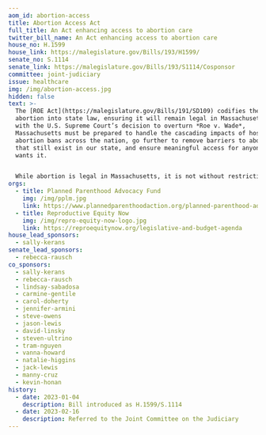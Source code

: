 ```yaml
---
aom_id: abortion-access
title: Abortion Access Act
full_title: An Act enhancing access to abortion care
twitter_bill_name: An Act enhancing access to abortion care
house_no: H.1599
house_link: https://malegislature.gov/Bills/193/H1599/
senate_no: S.1114
senate_link: https://malegislature.gov/Bills/193/S1114/Cosponsor
committee: joint-judiciary
issue: healthcare
img: /img/abortion-access.jpg
hidden: false
text: >-
  The [ROE Act](https://malegislature.gov/Bills/191/SD109) codifies the right to
  abortion into state law, ensuring it will remain legal in Massachusetts. But
  with the U.S. Supreme Court’s decision to overturn *Roe v. Wade*,
  Massachusetts must be prepared to handle the cascading impacts of hostile
  abortion bans across the nation, go further to remove barriers to abortion
  that still exist in our state, and ensure meaningful access for anyone who
  wants it.


  While abortion is legal in Massachusetts, it is not without restriction. This bill would further remove medically unnecessary barriers to abortion that often delay and/or stigmatize abortion care including several TRAP policies like unnecessary waiting periods for health-related information, ultrasounds inconsistent with the standard of care and review, and medically unnecessary regulations on facilities. It would also require the Department of Public Health to publicize information on where residents can find legitimate reproductive health care providers and invest in public education efforts to combat mis- and dis-information from anti-abortion organizations targeting pregnant people.
orgs:
  - title: Planned Parenthood Advocacy Fund
    img: /img/pplm.jpg
    link: https://www.plannedparenthoodaction.org/planned-parenthood-advocacy-fund-massachusetts-inc/issues/leg-agenda
  - title: Reproductive Equity Now
    img: /img/repro-equity-now-logo.jpg
    link: https://reproequitynow.org/legislative-and-budget-agenda
house_lead_sponsors:
  - sally-kerans
senate_lead_sponsors:
  - rebecca-rausch
co_sponsors:
  - sally-kerans
  - rebecca-rausch
  - lindsay-sabadosa
  - carmine-gentile
  - carol-doherty
  - jennifer-armini
  - steve-owens
  - jason-lewis
  - david-linsky
  - steven-ultrino
  - tram-nguyen
  - vanna-howard
  - natalie-higgins
  - jack-lewis
  - manny-cruz
  - kevin-honan
history:
  - date: 2023-01-04
    description: Bill introduced as H.1599/S.1114
  - date: 2023-02-16
    description: Referred to the Joint Committee on the Judiciary
---
```

